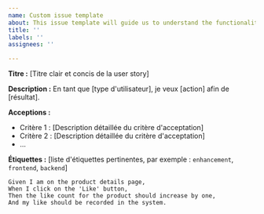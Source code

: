 ```yaml
---
name: Custom issue template
about: This issue template will guide us to understand the functionalities we're creating
title: ''
labels: ''
assignees: ''

---
```


**Titre :** [Titre clair et concis de la user story]

**Description :**
En tant que [type d'utilisateur], je veux [action] afin de [résultat].

**Acceptions :**
* Critère 1 : [Description détaillée du critère d'acceptation]
* Critère 2 : [Description détaillée du critère d'acceptation]
* ...

**Étiquettes :** [liste d'étiquettes pertinentes, par exemple : `enhancement`, `frontend`, `backend`]

 ```gherkin
 Given I am on the product details page,
When I click on the 'Like' button,
Then the like count for the product should increase by one,
And my like should be recorded in the system.
 ```
